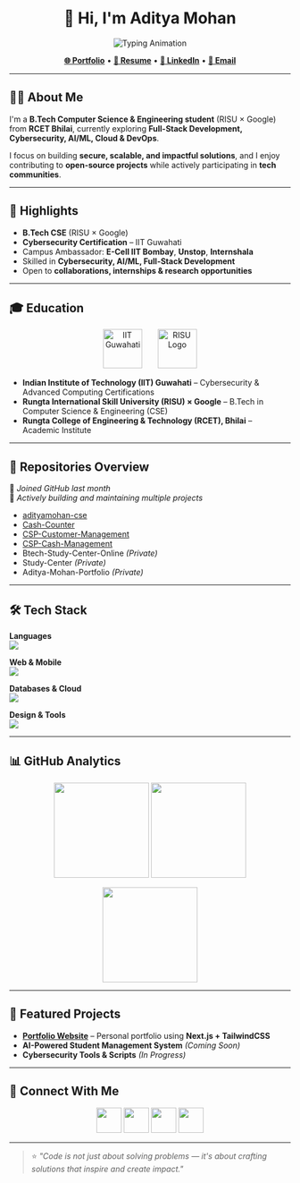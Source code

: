 <!-- HEADER -->
<h1 align="center">👋 Hi, I'm Aditya Mohan</h1>

<p align="center">
  <img src="https://readme-typing-svg.herokuapp.com?size=22&duration=4000&color=4E9F3D&center=true&vCenter=true&width=550&lines=Full-Stack+Developer;Cybersecurity+Enthusiast;Cloud+%26+DevOps+Learner;Tech+Explorer+%7C+Open-Source+Contributor" alt="Typing Animation">
</p>

<p align="center">
  <a href="https://adityamohan.tech" target="_blank"><b>🌐 Portfolio</b></a> •
  <a href="https://adityamohan.info" target="_blank"><b>📄 Resume</b></a> •
  <a href="https://linkedin.com/in/aditya-mohan-cse" target="_blank"><b>💼 LinkedIn</b></a> •
  <a href="mailto:adityamohan.cse@gmail.com"><b>📧 Email</b></a>
</p>

---

## 👨‍💻 About Me
I'm a **B.Tech Computer Science & Engineering student** (RISU × Google) from **RCET Bhilai**, currently exploring **Full-Stack Development, Cybersecurity, AI/ML, Cloud & DevOps**.  

I focus on building **secure, scalable, and impactful solutions**, and I enjoy contributing to **open-source projects** while actively participating in **tech communities**.  

---

## 🚀 Highlights
- **B.Tech CSE** (RISU × Google)  
- **Cybersecurity Certification** – IIT Guwahati  
- Campus Ambassador: **E-Cell IIT Bombay**, **Unstop**, **Internshala**  
- Skilled in **Cybersecurity, AI/ML, Full-Stack Development**  
- Open to **collaborations, internships & research opportunities**

---

## 🎓 Education

<p align="center">
  <img src="https://upload.wikimedia.org/wikipedia/en/2/29/IIT_Guwahati_Logo.svg" height="70" alt="IIT Guwahati"/>
  &nbsp;&nbsp;&nbsp;&nbsp;&nbsp;
  <img src="https://i.postimg.cc/4dB6S7B3/risu-logo.png" height="70" alt="RISU Logo"/>
</p>

- **Indian Institute of Technology (IIT) Guwahati** – Cybersecurity & Advanced Computing Certifications  
- **Rungta International Skill University (RISU) × Google** – B.Tech in Computer Science & Engineering (CSE)  
- **Rungta College of Engineering & Technology (RCET), Bhilai** – Academic Institute  

---

## 📂 Repositories Overview

🔹 *Joined GitHub last month*  
🔹 *Actively building and maintaining multiple projects*  

- [adityamohan-cse](https://github.com/adityamohan-cse/adityamohan-cse)  
- [Cash-Counter](https://github.com/adityamohan-cse/Cash-Counter)  
- [CSP-Customer-Management](https://github.com/adityamohan-cse/CSP-Customer-Management)  
- [CSP-Cash-Management](https://github.com/adityamohan-cse/CSP-Cash-Management)  
- Btech-Study-Center-Online *(Private)*  
- Study-Center *(Private)*  
- Aditya-Mohan-Portfolio *(Private)*  

---

## 🛠️ Tech Stack

**Languages**  
<img src="https://skillicons.dev/icons?i=python,java,cpp,typescript,javascript,c,cs,go" />

**Web & Mobile**  
<img src="https://skillicons.dev/icons?i=react,nextjs,nodejs,express,django,tailwind,flutter,androidstudio,kotlin" />

**Databases & Cloud**  
<img src="https://skillicons.dev/icons?i=mysql,postgresql,mongodb,oracle,aws,gcp,azure,firebase,docker,linux" />

**Design & Tools**  
<img src="https://skillicons.dev/icons?i=figma,photoshop,git" />

---

## 📊 GitHub Analytics

<p align="center">
  <img src="https://github-readme-stats.vercel.app/api?username=adityamohan-cse&show_icons=true&theme=tokyonight&hide_border=true" height="170"/>
  <img src="https://github-readme-streak-stats.herokuapp.com/?user=adityamohan-cse&theme=tokyonight&hide_border=true" height="170"/>
</p>

<p align="center">
  <img src="https://github-readme-stats.vercel.app/api/top-langs/?username=adityamohan-cse&layout=compact&theme=tokyonight&hide_border=true" height="170"/>
</p>

---

## 🌟 Featured Projects
- **[Portfolio Website](https://adityamohan.tech)** – Personal portfolio using **Next.js + TailwindCSS**  
- **AI-Powered Student Management System** *(Coming Soon)*  
- **Cybersecurity Tools & Scripts** *(In Progress)*  

---

## 🤝 Connect With Me
<p align="center">
  <a href="https://linkedin.com/in/aditya-mohan-cse" target="_blank"><img src="https://skillicons.dev/icons?i=linkedin" width="45"/></a>
  <a href="https://twitter.com/adityamohan_cse" target="_blank"><img src="https://skillicons.dev/icons?i=twitter" width="45"/></a>
  <a href="https://instagram.com/adityamohan.cse" target="_blank"><img src="https://skillicons.dev/icons?i=instagram" width="45"/></a>
  <a href="mailto:adityamohan.cse@gmail.com" target="_blank"><img src="https://skillicons.dev/icons?i=gmail" width="45"/></a>
</p>

---

> ⭐ *"Code is not just about solving problems — it's about crafting solutions that inspire and create impact."*  
